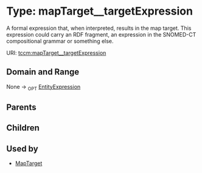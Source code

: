 
# Type: mapTarget__targetExpression


A formal expression that, when interpreted, results in the map target. This expression could carry an RDF
fragment, an expression in the SNOMED-CT compositional grammar or something else.

URI: [tccm:mapTarget__targetExpression](https://hotecosystem.org/tccm/mapTarget__targetExpression)


## Domain and Range

None ->  <sub>OPT</sub> [EntityExpression](EntityExpression.md)

## Parents


## Children


## Used by

 * [MapTarget](MapTarget.md)
